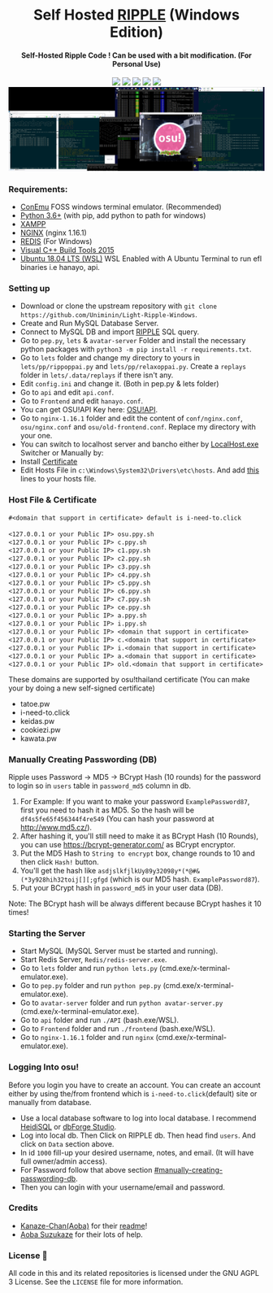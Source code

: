 <h1 align="center">
  Self Hosted <a href=https://ripple.moe>RIPPLE</a> (Windows Edition)
</h1>
<h4 align="center">Self-Hosted Ripple Code ! Can be used with a bit modification. (For Personal Use)</h4>

<p align="center">
  <img src="https://img.shields.io/badge/Maintained%3F-No-red?style=for-the-badge">
  <img src="https://img.shields.io/github/license/Uniminin/Light-Ripple-Windows?style=for-the-badge">
  <img src="https://img.shields.io/github/issues/Uniminin/Light-Ripple-Windows?color=violet&style=for-the-badge">
  <img src="https://img.shields.io/github/stars/Uniminin/Light-Ripple-Windows?style=for-the-badge">
  <img src="https://img.shields.io/github/forks/Uniminin/Light-Ripple-Windows?color=teal&style=for-the-badge">
  <img src="https://github.com/Uniminin/Light-Ripple-Windows/blob/master/RIPPLE.PNG"/>
</p>

### Requirements:
* <a href=https://conemu.github.io>ConEmu</a> FOSS windows terminal emulator. (Recommended)
* <a href=https://www.python.org/downloads/release/python-368>Python 3.6+</a> (with pip, add python to path for windows)
* <a href=https://www.apachefriends.org/index.html>XAMPP</a>
* <a href=http://nginx.org/en/download.html>NGINX</a> (nginx 1.16.1)
* <a href=https://github.com/tporadowski/redis/releases>REDIS</a> (For Windows)
* <a href="https://go.microsoft.com/fwlink/?LinkId=691126">Visual C++ Build Tools 2015</a>
* <a href="https://www.microsoft.com/en-us/p/ubuntu-1804-lts/9n9tngvndl3q?activetab=pivot:overviewtab">Ubuntu 18.04 LTS (WSL)</a> WSL Enabled with A Ubuntu Terminal to run efl binaries i.e hanayo, api.

### Setting up
* Download or clone the upstream repository with `git clone https://github.com/Uniminin/Light-Ripple-Windows`.
* Create and Run MySQL Database Server.
* Connect to MySQL DB and import <a href=https://github.com/Uniminin/Light-Ripple-Windows/blob/master/SQL/RIPPLE.sql>RIPPLE</a> SQL query.
* Go to `pep.py`, `lets` & `avatar-server` Folder and install the necessary python packages with `python3 -m pip install -r requirements.txt`.
* Go to `lets` folder and change my directory to yours in `lets/pp/rippoppai.py` and `lets/pp/relaxoppai.py`. Create a `replays` folder in `lets/.data/replays` if there isn't any.
* Edit `config.ini` and change it. (Both in pep.py & lets folder)
* Go to `api` and edit `api.conf`.
* Go to `Frontend` and edit `hanayo.conf`.
* You can get OSU!API Key here: <a href=https://old.ppy.sh>OSU!API</a>.
* Go to `nginx-1.16.1` folder and edit the content of `conf/nginx.conf`, `osu/nginx.conf` and `osu/old-frontend.conf`. Replace my directory with your one.
* You can switch to localhost server and bancho either by <a href=https://github.com/Uniminin/Light-Ripple-Windows/blob/master/Switcher/LocalHost.exe>LocalHost.exe</a> Switcher or Manually by:
* Install <a href=https://github.com/Uniminin/Light-Ripple-Windows/blob/master/Certificate/cert.crt>Certificate</a>
* Edit Hosts File in `c:\Windows\System32\Drivers\etc\hosts`. And add <a href=https://raw.githubusercontent.com/Uniminin/Light-Ripple-Windows/master/Hosts/hosts.txt>this</a> lines to your hosts file.

### Host File & Certificate
```
#<domain that support in certificate> default is i-need-to.click

<127.0.0.1 or your Public IP> osu.ppy.sh
<127.0.0.1 or your Public IP> c.ppy.sh
<127.0.0.1 or your Public IP> c1.ppy.sh
<127.0.0.1 or your Public IP> c2.ppy.sh
<127.0.0.1 or your Public IP> c3.ppy.sh
<127.0.0.1 or your Public IP> c4.ppy.sh
<127.0.0.1 or your Public IP> c5.ppy.sh
<127.0.0.1 or your Public IP> c6.ppy.sh
<127.0.0.1 or your Public IP> c7.ppy.sh
<127.0.0.1 or your Public IP> ce.ppy.sh
<127.0.0.1 or your Public IP> a.ppy.sh
<127.0.0.1 or your Public IP> i.ppy.sh
<127.0.0.1 or your Public IP> <domain that support in certificate>
<127.0.0.1 or your Public IP> c.<domain that support in certificate>
<127.0.0.1 or your Public IP> i.<domain that support in certificate>
<127.0.0.1 or your Public IP> a.<domain that support in certificate>
<127.0.0.1 or your Public IP> old.<domain that support in certificate>
```

These domains are supported by osu!thailand certificate (You can make your by doing a new self-signed certificate)
- tatoe.pw
- i-need-to.click
- keidas.pw
- cookiezi.pw
- kawata.pw

### Manually Creating Passwording (DB)
Ripple uses Password -> MD5 -> BCrypt Hash (10 rounds) for the password to login so in `users` table in `password_md5` column in db.

1. For Example: If you want to make your password `ExamplePassword87`, first you need to hash it as MD5. So the hash will be `df4s5fe65f456344f4re549` (You can hash your password at http://www.md5.cz/).
2. After hashing it, you'll still need to make it as BCrypt Hash (10 Rounds), you can use https://bcrypt-generator.com/ as BCrypt encryptor.
3. Put the MD5 Hash to `String to encrypt` box, change rounds to 10 and then click `Hash!` button.
4. You'll get the hash like `asdjslkfjlkUy89y32098y*(*@#&(*3y928hih32toij[][;gfgd` (which is our MD5 hash. `ExamplePassword87`).
5. Put your BCrypt hash in `password_md5` in your user data (DB).

Note: The BCrypt hash will be always different because BCrypt hashes it 10 times!

### Starting the Server
* Start MySQL (MySQL Server must be started and running).
* Start Redis Server, `Redis/redis-server.exe`.
* Go to `lets` folder and run `python lets.py` (cmd.exe/x-terminal-emulator.exe).
* Go to `pep.py` folder and run `python pep.py` (cmd.exe/x-terminal-emulator.exe).
* Go to `avatar-server` folder and run `python avatar-server.py` (cmd.exe/x-terminal-emulator.exe).
* Go to `api` folder and run `./API` (bash.exe/WSL).
* Go to `Frontend` folder and run `./frontend` (bash.exe/WSL).
* Go to `nginx-1.16.1` folder and run `nginx` (cmd.exe/x-terminal-emulator.exe).

### Logging Into osu!
Before you login you have to create an account. You can create an account either by using the/from frontend which is `i-need-to.click`(default) site or manually from database.
* Use a local database software to log into local database. I recommend <a href=https://www.heidisql.com/download.php>HeidiSQL</a> or <a href=https://www.devart.com/dbforge/mysql/studio/download.html>dbForge Studio</a>.
* Log into local db. Then Click on RIPPLE db. Then head find `users`. And click on `Data` section above.
* In id `1000` fill-up your desired username, notes, and email. (It will have full owner/admin access).
* For Password follow that above section [#manually-creating-passwording-db](https://github.com/Uniminin/Light-Ripple-Windows#manually-creating-passwording-db).
* Then you can login with your username/email and password.

### Credits
* <a href=https://github.com/Kanaze-chan>Kanaze-Chan(Aoba)</a> for their <a href=https://github.com/Kanaze-chan/readme>readme</a>!
* <a href=https://github.com/Hazuki-san>Aoba Suzukaze</a> for their lots of help.

### License :scroll:
All code in this and its related repositories is licensed under the GNU AGPL 3 License. See the `LICENSE` file for more information.
